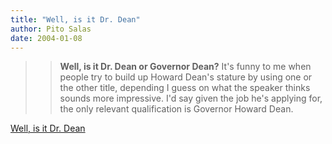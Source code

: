 ```yaml
---
title: "Well, is it Dr. Dean"
author: Pito Salas
date: 2004-01-08
---
```



>>

>> **Well, is it Dr. Dean or Governor Dean?** It's funny to me when people try
to build up Howard Dean's stature by using one or the other title, depending I
guess on what the speaker thinks sounds more impressive. I'd say given the job
he's applying for, the only relevant qualification is Governor Howard Dean.


[Well, is it Dr. Dean](None)
